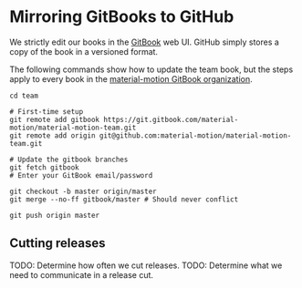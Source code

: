 # Mirroring GitBooks to GitHub

We strictly edit our books in the [GitBook](https://www.gitbook.com/) web UI. GitHub simply stores a copy of the book in a versioned format.

The following commands show how to update the team book, but the steps apply to every book in the [material-motion GitBook organization](https://www.gitbook.com/@material-motion/dashboard).

    cd team
    
    # First-time setup
    git remote add gitbook https://git.gitbook.com/material-motion/material-motion-team.git
    git remote add origin git@github.com:material-motion/material-motion-team.git
    
    # Update the gitbook branches
    git fetch gitbook
    # Enter your GitBook email/password
    
    git checkout -b master origin/master
    git merge --no-ff gitbook/master # Should never conflict
    
    git push origin master

## Cutting releases

TODO: Determine how often we cut releases.
TODO: Determine what we need to communicate in a release cut.
